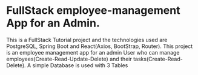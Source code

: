 # FullStack employee-management App for an Admin.
This is a FullStack Tutorial project and the technologies used are PostgreSQL, Spring Boot and React(Axios, BootStrap, Router). This project is an employee management app for an admin User who can manage employees(Create-Read-Update-Delete) and their tasks(Create-Read-Delete). A simple Database is used with 3 Tables

